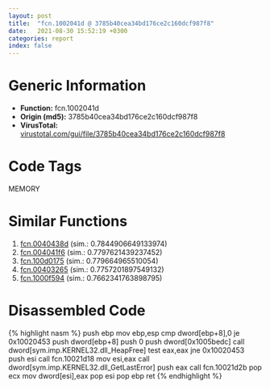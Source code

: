 ```yaml
---
layout: post
title:  "fcn.1002041d @ 3785b40cea34bd176ce2c160dcf987f8"
date:   2021-08-30 15:52:19 +0300
categories: report
index: false
---
```


# Generic Information
- **Function:** fcn.1002041d
- **Origin (md5):** 3785b40cea34bd176ce2c160dcf987f8
- **VirusTotal:** [virustotal.com/gui/file/3785b40cea34bd176ce2c160dcf987f8][virustotal_ref]

# Code Tags
<span class="tag" id="MEMORY">MEMORY</span>


# Similar Functions

1. [fcn.0040438d][similar_1_ref] (sim.: 0.7844906649133974)
2. [fcn.004041f6][similar_2_ref] (sim.: 0.7797621439237452)
3. [fcn.100d0175][similar_3_ref] (sim.: 0.779664965510054)
4. [fcn.00403265][similar_4_ref] (sim.: 0.7757201897549132)
5. [fcn.1000f594][similar_5_ref] (sim.: 0.7662341763898795)


# Disassembled Code

{% highlight nasm %}
push ebp
mov ebp,esp
cmp dword[ebp+8],0
je 0x10020453
push dword[ebp+8]
push 0
push dword[0x1005bedc]
call dword[sym.imp.KERNEL32.dll_HeapFree]
test eax,eax
jne 0x10020453
push esi
call fcn.10021d18
mov esi,eax
call dword[sym.imp.KERNEL32.dll_GetLastError]
push eax
call fcn.10021d2b
pop ecx
mov dword[esi],eax
pop esi
pop ebp
ret 
{% endhighlight %}


[similar_1_ref]: /report/fcn.0040438d@7bcc89a15d575deafd22288432159007
[similar_2_ref]: /report/fcn.004041f6@a6cf94ccbcdc43329b71e021286f4210
[similar_3_ref]: /report/fcn.100d0175@a0ac129ff3ea4c0dfa9529c259a9502c
[similar_4_ref]: /report/fcn.00403265@270dac5814b53c701f75fce71d0dccc5
[similar_5_ref]: /report/fcn.1000f594@f306bc4e89ecdab5df7aa72172ee5f69
[virustotal_ref]: https://www.virustotal.com/gui/file/3785b40cea34bd176ce2c160dcf987f8